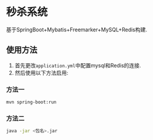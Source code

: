 # 秒杀系统

基于SpringBoot+Mybatis+Freemarker+MySQL+Redis构建.

## 使用方法

1. 首先更改`application.yml`中配置mysql和Redis的连接.
1. 然后使用以下方法启用:

### 方法一

```bash
mvn spring-boot:run
```

### 方法二

```bash
java -jar <包名>.jar
```
